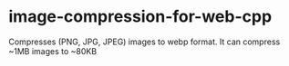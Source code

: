 # image-compression-for-web-cpp
Compresses (PNG, JPG, JPEG) images to webp format. It can compress ~1MB images to ~80KB

